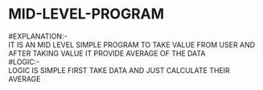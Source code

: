 # MID-LEVEL-PROGRAM<BR>
#EXPLANATION:-<BR>
IT IS AN MID LEVEL SIMPLE PROGRAM TO TAKE VALUE FROM USER AND AFTER TAKING VALUE IT PROVIDE AVERAGE OF THE DATA<BR>
#LOGIC:-<BR>
LOGIC IS SIMPLE FIRST TAKE DATA AND JUST CALCULATE THEIR AVERAGE
